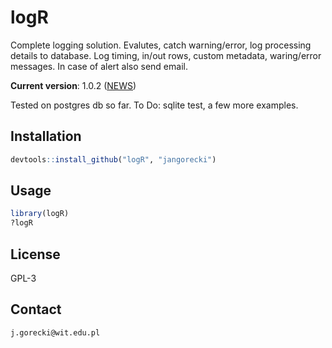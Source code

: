 # logR

Complete logging solution. Evalutes, catch warning/error, log processing details to database. Log timing, in/out rows, custom metadata, waring/error messages. In case of alert also send email.

**Current version**: 1.0.2 ([NEWS](https://github.com/jangorecki/logR/blob/master/NEWS))

Tested on postgres db so far.
To Do: sqlite test, a few more examples.

## Installation

```R
devtools::install_github("logR", "jangorecki")
```

## Usage

```R
library(logR)
?logR
```

## License

GPL-3

## Contact

`j.gorecki@wit.edu.pl`
